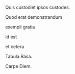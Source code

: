 Quis custodiet ipsos custodes. 

Quod erat demonstrandum 

exempli gratia 

id est 

et cetera 

Tabula Rasa. 

Carpe Diem.